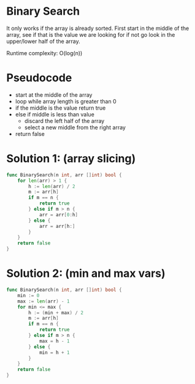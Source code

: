 # Binary Search

It only works if the array is already sorted. First start in the middle of the array, see if that is the value we are looking for if not go look in the upper/lower half of the array.

Runtime complexity: O(log(n))

# Pseudocode

* start at the middle of the array
* loop while array length is greater than 0
* if the middle is the value return true
* else if middle is less than value
	* discard the left half of the array
	* select a new middle from the right array
* return false

# Solution 1: (array slicing)

```go
func BinarySearch(n int, arr []int) bool {
	for len(arr) > 1 {
		h := len(arr) / 2
		m := arr[h]
		if m == n {
			return true
		} else if m > n {
			arr = arr[0:h]
		} else {
			arr = arr[h:]
		}
	}
	return false
}
```

# Solution 2: (min and max vars)

```go
func BinarySearch(n int, arr []int) bool {
	min := 0
	max := len(arr) - 1
	for min <= max {
		h := (min + max) / 2
		m := arr[h]
		if m == n {
			return true
		} else if m > n {
			max = h - 1
		} else {
			min = h + 1
		}
	}
	return false
}
```
